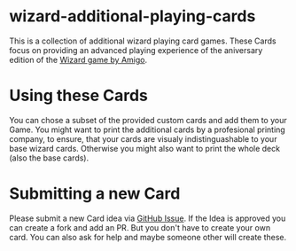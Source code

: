 # wizard-additional-playing-cards
This is a collection of additional wizard playing card games.
These Cards focus on providing an advanced playing experience of the aniversary edition of the [Wizard game by Amigo](https://www.amigo-spiele.de/kartenspiele/wizard-25-jahre-edition_2101_1170).

# Using these Cards
You can chose a subset of the provided custom cards and add them to your Game. You might want to print the additional cards by a profesional printing company, to ensure, that your cards are visualy indistinguashable to your base wizard cards. Otherwise you might also want to print the whole deck (also the base cards).

# Submitting a new Card
Please submit a new Card idea via [GitHub Issue](https://github.com/mobergmann/wizard-additional-playing-cards/issues).
If the Idea is approved you can create a fork and add an PR.
But you don't have to create your own card. You can also ask for help and maybe someone other will create these.
